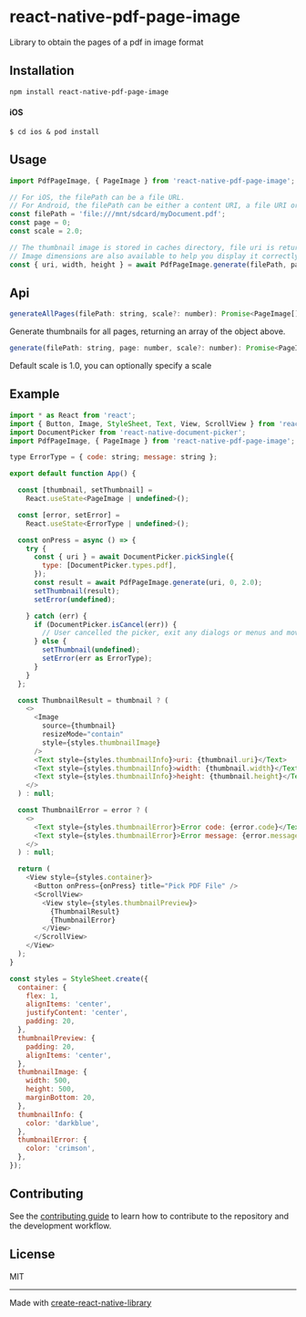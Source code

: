 # react-native-pdf-page-image
Library to obtain the pages of a pdf in image format

## Installation
```sh
npm install react-native-pdf-page-image
```
#### iOS
`$ cd ios & pod install`

## Usage
```js
import PdfPageImage, { PageImage } from 'react-native-pdf-page-image';

// For iOS, the filePath can be a file URL.
// For Android, the filePath can be either a content URI, a file URI or an absolute path.
const filePath = 'file:///mnt/sdcard/myDocument.pdf';
const page = 0;
const scale = 2.0;

// The thumbnail image is stored in caches directory, file uri is returned.
// Image dimensions are also available to help you display it correctly.
const { uri, width, height } = await PdfPageImage.generate(filePath, page);
```

## Api
```js
generateAllPages(filePath: string, scale?: number): Promise<PageImage[]>
```
Generate thumbnails for all pages, returning an array of the object above.

```js
generate(filePath: string, page: number, scale?: number): Promise<PageImage>
```
Default scale is 1.0, you can optionally specify a scale

## Example
```js
import * as React from 'react';
import { Button, Image, StyleSheet, Text, View, ScrollView } from 'react-native';
import DocumentPicker from 'react-native-document-picker';
import PdfPageImage, { PageImage } from 'react-native-pdf-page-image';

type ErrorType = { code: string; message: string };

export default function App() {

  const [thumbnail, setThumbnail] = 
    React.useState<PageImage | undefined>();

  const [error, setError] = 
    React.useState<ErrorType | undefined>();

  const onPress = async () => {
    try {
      const { uri } = await DocumentPicker.pickSingle({
        type: [DocumentPicker.types.pdf],
      });
      const result = await PdfPageImage.generate(uri, 0, 2.0);
      setThumbnail(result);
      setError(undefined);

    } catch (err) {
      if (DocumentPicker.isCancel(err)) {
        // User cancelled the picker, exit any dialogs or menus and move on
      } else {
        setThumbnail(undefined);
        setError(err as ErrorType);
      }
    }
  };

  const ThumbnailResult = thumbnail ? (
    <>
      <Image
        source={thumbnail}
        resizeMode="contain"
        style={styles.thumbnailImage}
      />
      <Text style={styles.thumbnailInfo}>uri: {thumbnail.uri}</Text>
      <Text style={styles.thumbnailInfo}>width: {thumbnail.width}</Text>
      <Text style={styles.thumbnailInfo}>height: {thumbnail.height}</Text>
    </>
  ) : null;

  const ThumbnailError = error ? (
    <>
      <Text style={styles.thumbnailError}>Error code: {error.code}</Text>
      <Text style={styles.thumbnailError}>Error message: {error.message}</Text>
    </>
  ) : null;

  return (
    <View style={styles.container}>
      <Button onPress={onPress} title="Pick PDF File" />
      <ScrollView>
        <View style={styles.thumbnailPreview}>
          {ThumbnailResult}
          {ThumbnailError}
        </View>
      </ScrollView>
    </View>
  );
}

const styles = StyleSheet.create({
  container: {
    flex: 1,
    alignItems: 'center',
    justifyContent: 'center',
    padding: 20,
  },
  thumbnailPreview: {
    padding: 20,
    alignItems: 'center',
  },
  thumbnailImage: {
    width: 500,
    height: 500,
    marginBottom: 20,
  },
  thumbnailInfo: {
    color: 'darkblue',
  },
  thumbnailError: {
    color: 'crimson',
  },
});
```

## Contributing

See the [contributing guide](CONTRIBUTING.md) to learn how to contribute to the repository and the development workflow.

## License

MIT

---

Made with [create-react-native-library](https://github.com/callstack/react-native-builder-bob)
